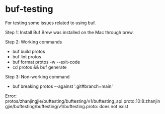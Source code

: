 # buf-testing
For testing some issues related to using buf.

Step 1: Install Buf
Brew was installed on the Mac through brew. 

Step 2: Working commands
* buf build protos
* buf lint protos
* buf format protos -w --exit-code
* cd protos && buf generate

Step 3: Non-working command
* buf breaking protos --against '.git#branch=main'

Error: protos/zhanjingjie/buftesting/buftesting/v1/buftesting_api.proto:10:8:zhanjingjie/buftesting/buftesting/v1/buftesting.proto: does not exist
